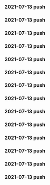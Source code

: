 ### 2021-07-13 push
### 2021-07-13 push
### 2021-07-13 push
### 2021-07-13 push
### 2021-07-13 push
### 2021-07-13 push
### 2021-07-13 push
### 2021-07-13 push
### 2021-07-13 push
### 2021-07-13 push
### 2021-07-13 push
### 2021-07-13 push
### 2021-07-13 push
### 2021-07-13 push
